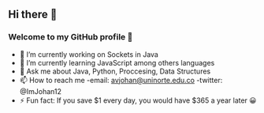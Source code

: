 ## Hi there 👋
### Welcome to my GitHub profile 👾

- 🔭 I’m currently working on Sockets in Java
- 🌱 I’m currently learning JavaScript among others languages
- 💬 Ask me about Java, Python, Proccesing, Data Structures
- 📫 How to reach me
  -email: avjohan@uninorte.edu.co
  -twitter: @ImJohan12
- ⚡ Fun fact: If you save $1 every day, you would have $365 a year later 😀

